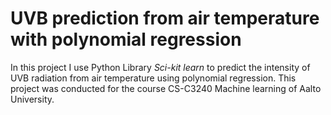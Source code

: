<h1>UVB prediction from air temperature with polynomial regression</h1>

In this project I use Python Library *Sci-kit learn* to predict the intensity of UVB radiation from air temperature using polynomial regression. This project was conducted for the course CS-C3240 Machine learning of Aalto University.
